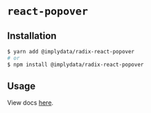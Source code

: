 # `react-popover`

## Installation

```sh
$ yarn add @implydata/radix-react-popover
# or
$ npm install @implydata/radix-react-popover
```

## Usage

View docs [here](https://radix-ui.com/primitives/docs/components/popover).
